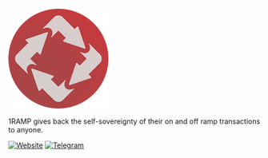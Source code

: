 ![1RAMP Logo](https://github.com/1ramp/.github/raw/main/profile/logo.png)

1RAMP gives back the self-sovereignty of their on and off ramp transactions to anyone.

[![Website](https://img.shields.io/static/v1?label=%20&message=Website&color=EF2D5E&style=for-the-badge&logo=Webflow&logoColor=3059d9)](https://1ramp.org/)
[![Telegram](https://img.shields.io/static/v1?label=%20&message=Telegram&color=EF2D5E&style=for-the-badge&logo=Telegram)](https://t.me/dao1ramp)
